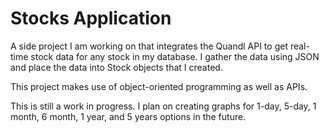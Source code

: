 # Stocks Application

A side project I am working on that integrates the Quandl API to get real-time stock data for any stock in my database. I gather the data using JSON and place the data into Stock objects that I created.

This project makes use of object-oriented programming as well as APIs.

This is still a work in progress. I plan on creating graphs for 1-day, 5-day, 1 month, 6 month, 1 year, and 5 years options in the future.
